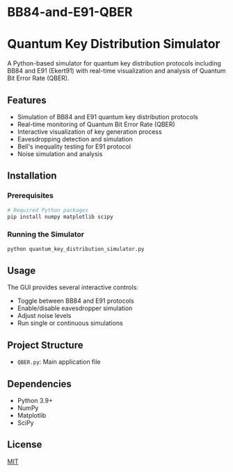 # BB84-and-E91-QBER
# Quantum Key Distribution Simulator

A Python-based simulator for quantum key distribution protocols including BB84 and E91 (Ekert91) with real-time visualization and analysis of Quantum Bit Error Rate (QBER).

## Features

- Simulation of BB84 and E91 quantum key distribution protocols
- Real-time monitoring of Quantum Bit Error Rate (QBER)
- Interactive visualization of key generation process
- Eavesdropping detection and simulation
- Bell's inequality testing for E91 protocol
- Noise simulation and analysis

## Installation

### Prerequisites

```bash
# Required Python packages
pip install numpy matplotlib scipy
```

### Running the Simulator

```bash
python quantum_key_distribution_simulator.py
```

## Usage

The GUI provides several interactive controls:
- Toggle between BB84 and E91 protocols
- Enable/disable eavesdropper simulation
- Adjust noise levels
- Run single or continuous simulations

## Project Structure

- `QBER.py`: Main application file

## Dependencies

- Python 3.9+
- NumPy
- Matplotlib
- SciPy

## License

[MIT](https://choosealicense.com/licenses/mit/)
